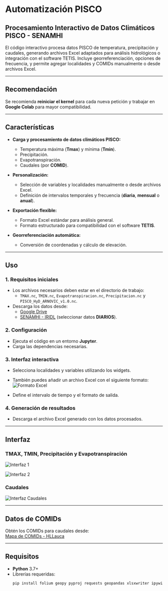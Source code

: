 # **Automatización PISCO**
## **Procesamiento Interactivo de Datos Climáticos PISCO - SENAMHI**

El código interactivo procesa datos PISCO de temperatura, precipitación y caudales, generando archivos Excel adaptados para análisis hidrológicos o integración con el software TETIS. Incluye georreferenciación, opciones de frecuencia, y permite agregar localidades y COMIDs manualmente o desde archivos Excel.

---

## **Recomendación**
Se recomienda **reiniciar el kernel** para cada nueva petición y trabajar en **Google Colab** para mayor compatibilidad.

---

## **Características**
- **Carga y procesamiento de datos climáticos PISCO:**
  - Temperatura máxima (**Tmax**) y mínima (**Tmin**).
  - Precipitación.
  - Evapotranspiración.
  - Caudales (por **COMID**).

- **Personalización:**
  - Selección de variables y localidades manualmente o desde archivos Excel.
  - Definición de intervalos temporales y frecuencia (**diaria**, **mensual** o **anual**).

- **Exportación flexible:**
  - Formato Excel estándar para análisis general.
  - Formato estructurado para compatibilidad con el software **TETIS**.

- **Georreferenciación automática:**
  - Conversión de coordenadas y cálculo de elevación.

---

## **Uso**
### 1. **Requisitos iniciales**
- Los archivos necesarios deben estar en el directorio de trabajo:
  - `TMAX.nc`, `TMIN.nc`, `Evapotranspiracion.nc`, `Precipitacion.nc` y `PISCO_HyD_ARNOVIC_v1.0.nc`.
- Descarga los datos desde:
  - [Google Drive](https://drive.google.com/drive/folders/1YDtPpIBeltqbiFCZSDexvSmiPRA_4jxi?usp=sharing)
  - [SENAMHI - IRIDL](https://iridl.ldeo.columbia.edu/SOURCES/.SENAMHI/.HSR/.PISCO/?Set-Language=es) (seleccionar datos **DIARIOS**).

### 2. **Configuración**
- Ejecuta el código en un entorno **Jupyter**.
- Carga las dependencias necesarias.

### 3. **Interfaz interactiva**
- Selecciona localidades y variables utilizando los widgets.
- También puedes añadir un archivo Excel con el siguiente formato:
  ![Formato Excel](https://github.com/user-attachments/assets/b7885730-a125-427c-8d30-63ba1108d907)

- Define el intervalo de tiempo y el formato de salida.

### 4. **Generación de resultados**
- Descarga el archivo Excel generado con los datos procesados.

---

## **Interfaz**

### **TMAX, TMIN, Precipitación y Evapotranspiración**
![Interfaz 1](https://github.com/user-attachments/assets/a119b1fc-a2d4-4a27-b346-ef619fdb0b85)

![Interfaz 2](https://github.com/user-attachments/assets/395f25cc-511d-42fe-b44f-64be3aa3a835)

### **Caudales**
![Interfaz Caudales](https://github.com/user-attachments/assets/4d30ecb7-35ef-4678-9ce0-327c01c4f45d)

---

## **Datos de COMIDs**
Obtén los COMIDs para caudales desde:  
[Mapa de COMIDs - HLLauca](https://hllauca.github.io/map_product/Identificar_COMID.html)

---

## **Requisitos**
- **Python** 3.7+
- Librerías requeridas:
  ```bash
  pip install folium geopy pyproj requests geopandas xlsxwriter ipywidgets
